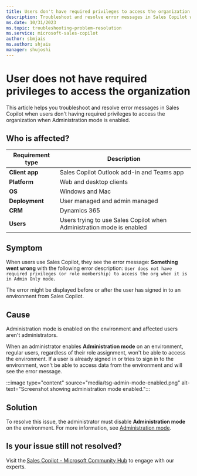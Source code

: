 ```yaml
---
title: Users don't have required privileges to access the organization
description: Troubleshoot and resolve error messages in Sales Copilot when users don't have required privileges to access the organization when Administration mode is enabled.
ms.date: 10/31/2023
ms.topic: troubleshooting-problem-resolution
ms.service: microsoft-sales-copilot
author: sbmjais
ms.author: shjais
manager: shujoshi
---
```


# User does not have required privileges to access the organization

This article helps you troubleshoot and resolve error messages in Sales Copilot when users don't having required privileges to access the organization when Administration mode is enabled.

## Who is affected?

| Requirement type |Description  |
|---------|---------|
|**Client app**     |  Sales Copilot Outlook add-in and Teams app    |
|**Platform**     | Web and desktop clients         |
|**OS**     | Windows and Mac         |
|**Deployment**     | User managed and admin managed       |
|**CRM**     | Dynamics 365      |
|**Users**     | Users trying to use Sales Copilot when Administration mode is enabled |

## Symptom

When users use Sales Copilot, they see the error message: **Something went wrong** with the following error description: `User does not have required privileges (or role membership) to access the org when it is in Admin Only mode.`

The error might be displayed before or after the user has signed in to an environment from Sales Copilot.

## Cause

Administration mode is enabled on the environment and affected users aren't administrators.

When an administrator enables **Administration mode** on an environment, regular users, regardless of their role assignment, won't be able to access the environment. If a user is already signed in or tries to sign in to the environment, won't be able to access data from the environment and will see the error message.

:::image type="content" source="media/tsg-admin-mode-enabled.png" alt-text="Screenshot showing administration mode enabled.":::

## Solution

To resolve this issue, the administrator must disable **Administration mode** on the environment. For more information, see [Administration mode](/power-platform/admin/admin-mode).

## Is your issue still not resolved?

Visit the [Sales Copilot - Microsoft Community Hub](https://techcommunity.microsoft.com/t5/viva-sales/bd-p/VivaSales) to engage with our experts.